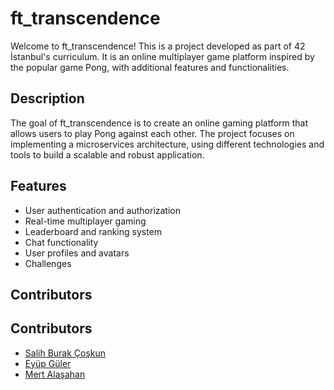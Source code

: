 # ft_transcendence

Welcome to ft_transcendence! This is a project developed as part of 42 İstanbul's curriculum. It is an online multiplayer game platform inspired by the popular game Pong, with additional features and functionalities.

## Description

The goal of ft_transcendence is to create an online gaming platform that allows users to play Pong against each other. The project focuses on implementing a microservices architecture, using different technologies and tools to build a scalable and robust application.

## Features

- User authentication and authorization
- Real-time multiplayer gaming
- Leaderboard and ranking system
- Chat functionality
- User profiles and avatars
- Challenges

## Contributors

## Contributors
- [Salih Burak Çoşkun](https://github.com/csalihburak)
- [Eyüp Güler](https://github.com/egulerr)
- [Mert Alaşahan](https://github.com/mertflixs)

